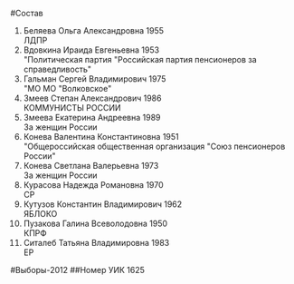 #Состав
1. Беляева Ольга Александровна 1955   
    ЛДПР
2. Вдовкина Ираида Евгеньевна 1953   
    "Политическая партия "Российская партия пенсионеров за справедливость"
3. Гальман Сергей Владимирович 1975   
    "МО МО "Волковское"
4. Змеев Степан Александрович 1986   
    КОММУНИСТЫ РОССИИ
5. Змеева Екатерина Андреевна 1989   
    За женщин России
6. Конева Валентина Константиновна 1951   
    "Общероссийская общественная организация "Союз пенсионеров России"
7. Конева Светлана Валерьевна 1973   
    За женщин России
8. Курасова Надежда Романовна 1970   
    СР
9. Кутузов Константин Владимирович 1962   
    ЯБЛОКО
10. Пузакова Галина Всеволодовна 1950   
    КПРФ
11. Ситалеб Татьяна Владимировна 1983   
    ЕР

#Выборы-2012
##Номер УИК
1625